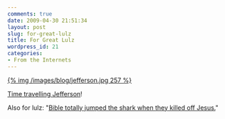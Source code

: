```yaml
---
comments: true
date: 2009-04-30 21:51:34
layout: post
slug: for-great-lulz
title: For Great Lulz
wordpress_id: 21
categories:
- From the Internets
---
```


[{% img /images/blog/jefferson.jpg 257 %}](/images/blog/jefferson.jpg)




[Time travelling Jefferson](http://drmcninja.com/page.php?pageNum=12&issue=14)!




Also for lulz: "[Bible totally jumped the shark when they killed off Jesus.](http://worldwasntmeant.com/comic.php?i=1)"



